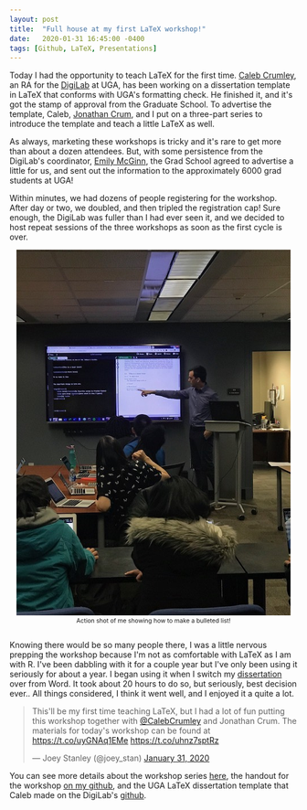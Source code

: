 ```yaml
---
layout: post
title:  "Full house at my first LaTeX workshop!"
date:   2020-01-31 16:45:00 -0400
tags: [Github, LaTeX, Presentations]
---
```


Today I had the opportunity to teach LaTeX for the first time. [Caleb Crumley](https://twitter.com/calebcrumley), an RA for the [DigiLab](https://digi.uga.edu) at UGA, has been working on a dissertation template in LaTeX that conforms with UGA's formatting check. He finished it, and it's got the stamp of approval from the Graduate School. To advertise the template, Caleb, [Jonathan Crum](https://linguistics.uga.edu/directory/people/jonathan-crum), and I put on a three-part series to introduce the template and teach a little LaTeX as well.

As always, marketing these workshops is tricky and it's rare to get more than about a dozen attendees. But, with some persistence from the DigiLab's coordinator, [Emily McGinn](https://emilymcginn.com), the Grad School agreed to advertise a little for us, and sent out the information to the approximately 6000 grad students at UGA! 

Within minutes, we had dozens of people registering for the workshop. After day or two, we doubled, and then tripled the registration cap! Sure enough, the DigiLab was fuller than I had ever seen it, and we decided to host repeat sessions of the three workshops as soon as the first cycle is over. 

<center style = "font-size: 75%;">
<img class="rounded" src="/images/photos/latex_workshop.jpg"/>
<br/>
Action shot of me showing how to make a bulleted list!
<br/>
<br/>
</center>

Knowing there would be so many people there, I was a little nervous prepping the workshop because I'm not as comfortable with LaTeX as I am with R. I've been dabbling with it for a couple year but I've only been using it seriously for about a year. <span class="sidenote">I began using it when I switch my [dissertation](/dissertation) over from Word. It took about 20 hours to do so, but seriously, best decision ever.</span>. All things considered, I think it went well, and I enjoyed it a quite a lot.

<blockquote class="twitter-tweet"><p lang="en" dir="ltr">This&#39;ll be my first time teaching LaTeX, but I had a lot of fun putting this workshop together with <a href="https://twitter.com/CalebCrumley?ref_src=twsrc%5Etfw">@CalebCrumley</a> and Jonathan Crum. The materials for today&#39;s workshop can be found at <a href="https://t.co/uyGNAq1EMe">https://t.co/uyGNAq1EMe</a> <a href="https://t.co/uhnz7sptRz">https://t.co/uhnz7sptRz</a></p>&mdash; Joey Stanley (@joey_stan) <a href="https://twitter.com/joey_stan/status/1223325382218153984?ref_src=twsrc%5Etfw">January 31, 2020</a></blockquote> <script async src="https://platform.twitter.com/widgets.js" charset="utf-8"></script>

You can see more details about the workshop series [here](/pages/latex), the handout for the workshop [on my github](https://github.com/JoeyStanley/LaTeX_workshops), and the UGA LaTeX dissertation template that Caleb made on the DigiLab's [github](https://github.com/DigiUGA/UGA-Dissertation-LaTeX-Template).